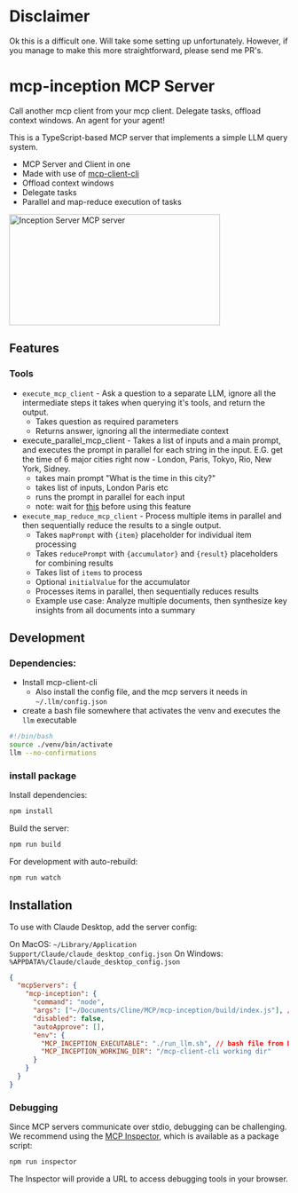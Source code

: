 # Disclaimer 

Ok this is a difficult one. Will take some setting up unfortunately. 
However, if you manage to make this more straightforward, please send me PR's.

# mcp-inception MCP Server

Call another mcp client from your mcp client. Delegate tasks, offload context windows. An agent for your agent!

This is a TypeScript-based MCP server that implements a simple LLM query system.

- MCP Server and Client in one
- Made with use of [mcp-client-cli](https://github.com/adhikasp/mcp-client-cli)
- Offload context windows
- Delegate tasks
- Parallel and map-reduce execution of tasks

<a href="https://glama.ai/mcp/servers/hedrd1hxv5"><img width="380" height="200" src="https://glama.ai/mcp/servers/hedrd1hxv5/badge" alt="Inception Server MCP server" /></a>

## Features

### Tools
- `execute_mcp_client` - Ask a question to a separate LLM, ignore all the intermediate steps it takes when querying it's tools, and return the output.
  - Takes question as required parameters
  - Returns answer, ignoring all the intermediate context
- execute_parallel_mcp_client - Takes a list of inputs and a main prompt, and executes the prompt in parallel for each string in the input. 
  E.G. get the time of 6 major cities right now - London, Paris, Tokyo, Rio, New York, Sidney.
  - takes main prompt "What is the time in this city?"
  - takes list of inputs, London Paris etc
  - runs the prompt in parallel for each input
  - note: wait for [this](https://github.com/adhikasp/mcp-client-cli/pull/11) before using this feature
- `execute_map_reduce_mcp_client` - Process multiple items in parallel and then sequentially reduce the results to a single output.
  - Takes `mapPrompt` with `{item}` placeholder for individual item processing
  - Takes `reducePrompt` with `{accumulator}` and `{result}` placeholders for combining results
  - Takes list of `items` to process
  - Optional `initialValue` for the accumulator
  - Processes items in parallel, then sequentially reduces results
  - Example use case: Analyze multiple documents, then synthesize key insights from all documents into a summary

## Development

### Dependencies:
- Install mcp-client-cli
	- Also install the config file, and the mcp servers it needs in `~/.llm/config.json`
- create a bash file somewhere that activates the venv and executes the `llm` executable

```bash
#!/bin/bash
source ./venv/bin/activate
llm --no-confirmations
```

### install package
Install dependencies:
```bash
npm install
```

Build the server:
```bash
npm run build
```

For development with auto-rebuild:
```bash
npm run watch
```

## Installation

To use with Claude Desktop, add the server config:

On MacOS: `~/Library/Application Support/Claude/claude_desktop_config.json`
On Windows: `%APPDATA%/Claude/claude_desktop_config.json`

```json
{
  "mcpServers": {
    "mcp-inception": {
      "command": "node",
      "args": ["~/Documents/Cline/MCP/mcp-inception/build/index.js"], // build/index.js from this repo
      "disabled": false,
      "autoApprove": [],
      "env": {
        "MCP_INCEPTION_EXECUTABLE": "./run_llm.sh", // bash file from Development->Dependencies
        "MCP_INCEPTION_WORKING_DIR": "/mcp-client-cli working dir"
      }
    }
  }
}
```

### Debugging

Since MCP servers communicate over stdio, debugging can be challenging. We recommend using the [MCP Inspector](https://github.com/modelcontextprotocol/inspector), which is available as a package script:

```bash
npm run inspector
```

The Inspector will provide a URL to access debugging tools in your browser.
